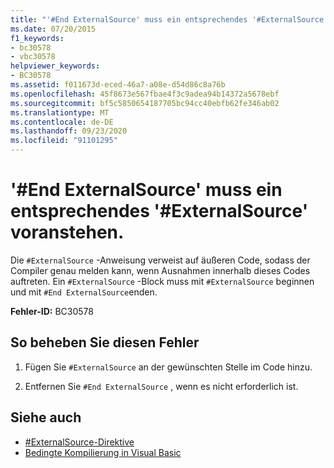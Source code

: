 ```yaml
---
title: "'#End ExternalSource' muss ein entsprechendes '#ExternalSource' voranstehen."
ms.date: 07/20/2015
f1_keywords:
- bc30578
- vbc30578
helpviewer_keywords:
- BC30578
ms.assetid: f011673d-eced-46a7-a08e-d54d86c8a76b
ms.openlocfilehash: 45f8673e567fbae4f3c9adea94b14372a5678ebf
ms.sourcegitcommit: bf5c5850654187705bc94cc40ebfb62fe346ab02
ms.translationtype: MT
ms.contentlocale: de-DE
ms.lasthandoff: 09/23/2020
ms.locfileid: "91101295"
---
```

# <a name="end-externalsource-must-be-preceded-by-a-matching-externalsource"></a>'#End ExternalSource' muss ein entsprechendes '#ExternalSource' voranstehen.

Die `#ExternalSource` -Anweisung verweist auf äußeren Code, sodass der Compiler genau melden kann, wenn Ausnahmen innerhalb dieses Codes auftreten. Ein `#ExternalSource` -Block muss mit `#ExternalSource` beginnen und mit `#End ExternalSource`enden.  
  
 **Fehler-ID:** BC30578  
  
## <a name="to-correct-this-error"></a>So beheben Sie diesen Fehler  
  
1. Fügen Sie `#ExternalSource` an der gewünschten Stelle im Code hinzu.  
  
2. Entfernen Sie `#End ExternalSource` , wenn es nicht erforderlich ist.  
  
## <a name="see-also"></a>Siehe auch

- [#ExternalSource-Direktive](../language-reference/directives/externalsource-directive.md)
- [Bedingte Kompilierung in Visual Basic](../programming-guide/program-structure/conditional-compilation.md)
